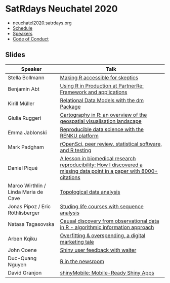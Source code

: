 # SatRdays Neuchatel 2020

- neuchatel2020.satrdays.org
- [Schedule](https://neuchatel2020.satrdays.org/#schedule)
- [Speakers](https://neuchatel2020.satrdays.org/#portfolio)
- [Code of Conduct](https://knowledgebase.satrdays.org/diversity/)

## Slides

|Speaker   | Talk  |
|---|---|
| Stella Bollmann  | [Making R accessible for skeptics](https://drive.google.com/file/d/1makjK2S4KQCFZtXlkzzONswzLyEFfyey/view?usp=sharing)  |
| Benjamin Abt  | [Using R in Production at PartnerRe: Framework and applications](https://drive.google.com/file/d/1UmiW8zsVFg6SY9rwAg7Hd0CefS0EClKC/view?usp=sharing)  |
| Kirill Müller |  [Relational Data Models with the dm Package](https://krlmlr.github.io/dm-slides/index.html#1) |
| Giulia Ruggeri  | [Cartography in R: an overview of the geospatial visualisation landscape](https://drive.google.com/file/d/1de3dTrAj90e2R9zp9gYPy2kdCjbzdvvK/view?usp=sharing)  |
| Emma Jablonski  |  [Reproducible data science with the RENKU platform](https://drive.google.com/file/d/1-7JD0j2F_lMrmrN4FQTBpVHdDiBszCm7/view?usp=sharing) |
| Mark Padgham  |  [rOpenSci, peer review, statistical software, and R testing](https://mpadge.github.io/satRday-neuchatel-2020/#1) |
| Daniel Piqué  |  [A lesson in biomedical research reproducibility: How I discovered a missing data point in a paper with 8000+ citations](https://drive.google.com/file/d/1Crfvm75x9bM3-Xw5dJ0br3FhFAPt_Ow_/view?usp=sharing) |
| Marco Wirthlin / Linda Maria de Cave  | [Topological data analysis](https://drive.google.com/file/d/1o8pUM2dAtlh2dAdkCpOw3QfYdkbOC0fR/view?usp=sharing)|
| Jonas Pipoz / Eric Röthlisberger  | [Studing life courses with sequence analysis](https://drive.google.com/file/d/1J1meAuGdJkD-UPmFIocmEkVZubL9r-ne/view?usp=sharing) |
| Natasa Tagasovska  | [Causal discovery from observational data in R - algorithmic information approach](https://drive.google.com/file/d/1pAzzblUer2H6EPjI6lsB9MAbUIBxIAx1/view)  |
| Arben Kqiku| [Overfitting & overspending, a digital marketing tale](https://docs.google.com/presentation/d/1lNVWez7SR1E1tU6ucMlfo1SnN2px49Gsdgs2SFEzzHg/edit?ts=5e6c0811) |
| John Coene | [Shiny user feedback with waiter](https://john-coene.com/talks/satrday-neuchatel/) |
| Duc-Quang Nguyen|  [R in the newsroom]() |
| David Granjon| [shinyMobile: Mobile-Ready Shiny Apps](https://rinterface.com/satRdayNeuch2020/#slide=1)  |

